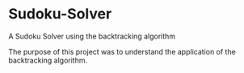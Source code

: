 # Sudoku-Solver
A Sudoku Solver using the backtracking algorithm 

The purpose of this project was to understand the application of the backtracking algorithm.
